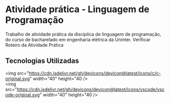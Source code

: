 # Atividade prática - Linguagem de Programação
Trabalho de atividade prática da disciplica de linguagem de programação, do curso de bacharelado em engenharia elétrica da Uninter.
Verificar Roteiro da Atividade Prática
## Tecnologias Utilizadas
<img src="https://cdn.jsdelivr.net/gh/devicons/devicon@latest/icons/c/c-original.svg" width="40" height="40 />    
            <img src="https://cdn.jsdelivr.net/gh/devicons/devicon@latest/icons/vscode/vscode-original.svg" width="40" height="40 />
          

